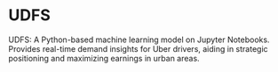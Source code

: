 # UDFS
UDFS: A Python-based machine learning model on Jupyter Notebooks. Provides real-time demand insights for Uber drivers, aiding in strategic positioning and maximizing earnings in urban areas.
